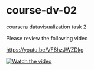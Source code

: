 # course-dv-02
coursera datavisualization task 2


Please review the following video

https://youtu.be/VF8hzJWZDkg


[![Watch the video]()](https://youtu.be/VF8hzJWZDkg)